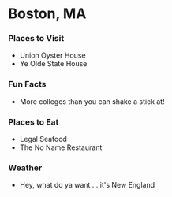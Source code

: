 # Boston, MA

### Places to Visit
- Union Oyster House
- Ye Olde State House

### Fun Facts
- More colleges than you can shake a stick at!

### Places to Eat
- Legal Seafood
- The No Name Restaurant

### Weather
- Hey, what do ya want ... it's New England

